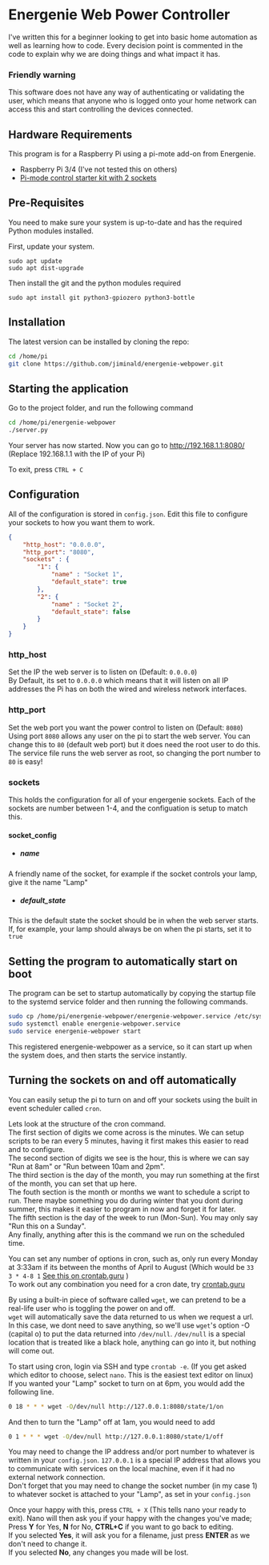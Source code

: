 # Energenie Web Power Controller

I've written this for a beginner looking to get into basic home automation as well as learning how to code. Every decision point is commented in the code to explain why we are doing things and what impact it has.

### Friendly warning
This software does not have any way of authenticating or validating the user, which means that anyone who is logged onto your home network can access this and start controlling the devices connected.

## Hardware Requirements

This program is for a Raspberry Pi using a pi-mote add-on from Energenie.

- Raspberry Pi 3/4 (I've not tested this on others)
- [Pi-mode control starter kit with 2 sockets](https://energenie4u.co.uk/catalogue/product/ENER002-2PI)


## Pre-Requisites
You need to make sure your system is up-to-date and has the required Python modules installed.

First, update your system.
```
sudo apt update
sudo apt dist-upgrade
```

Then install the git and the python modules required
```
sudo apt install git python3-gpiozero python3-bottle
```


## Installation

The latest version can be installed by cloning the repo:

```bash
cd /home/pi
git clone https://github.com/jiminald/energenie-webpower.git
```

## Starting the application

Go to the project folder, and run the following command

```bash
cd /home/pi/energenie-webpower
./server.py
```

Your server has now started. Now you can go to http://192.168.1.1:8080/ (Replace 192.168.1.1 with the IP of your Pi)

To exit, press `CTRL + C`

## Configuration

All of the configuration is stored in `config.json`. Edit this file to configure your sockets to how you want them to work.

```json
{
	"http_host": "0.0.0.0",
	"http_port": "8080",
	"sockets" : {
		"1": {
			"name" : "Socket 1",
			"default_state": true
		},
		"2": {
			"name" : "Socket 2",
			"default_state": false
		}
	}
}
```

### http_host
Set the IP the web server is to listen on (Default: `0.0.0.0`) \
By Default, its set to `0.0.0.0` which means that it will listen on all IP addresses the Pi has on both the wired and wireless network interfaces.

### http_port
Set the web port you want the power control to listen on (Default: `8080`) \
Using port `8080` allows any user on the pi to start the web server. You can change this to `80` (default web port) but it does need the root user to do this. The service file runs the web server as root, so changing the port number to `80` is easy!

### sockets
This holds the configuration for all of your engergenie sockets. Each of the sockets are number between 1-4, and the configuation is setup to match this.

#### socket_config
- ##### name
A friendly name of the socket, for example if the socket controls your lamp, give it the name "Lamp"

- ##### default_state
This is the default state the socket should be in when the web server starts. If, for example, your lamp should always be on when the pi starts, set it to `true`

## Setting the program to automatically start on boot

The program can be set to startup automatically by copying the startup file to the systemd service folder and then running the following commands.

```bash
sudo cp /home/pi/energenie-webpower/energenie-webpower.service /etc/systemd/system/
sudo systemctl enable energenie-webpower.service
sudo service energenie-webpower start
```

This registered energenie-webpower as a service, so it can start up when the system does, and then starts the service instantly.

## Turning the sockets on and off automatically

You can easily setup the pi to turn on and off your sockets using the built in event scheduler called `cron`.

Lets look at the structure of the cron command.\
The first section of digits we come across is the minutes. We can setup scripts to be ran every 5 minutes, having it first makes this easier to read and to configure.\
The second section of digits we see is the hour, this is where we can say "Run at 8am" or "Run between 10am and 2pm".\
The third section is the day of the month, you may run something at the first of the month, you can set that up here.\
The fouth section is the month or months we want to schedule a script to run. There maybe something you do during winter that you dont during summer, this makes it easier to program in now and forget it for later.\
The fifth section is the day of the week to run (Mon-Sun). You may only say "Run this on a Sunday".\
Any finally, anything after this is the command we run on the scheduled time.

You can set any number of options in cron, such as, only run every Monday at 3:33am if its between the months of April to August (Which would be `33 3 * 4-8 1` [See this on crontab.guru](https://crontab.guru/#33_3_*_4-8_1) )\
To work out any combination you need for a cron date, try [crontab.guru](https://crontab.guru/)

By using a built-in piece of software called `wget`, we can pretend to be a real-life user who is toggling the power on and off.\
`wget` will automatically save the data returned to us when we request a url. In this case, we dont need to save anything, so we'll use `wget`'s option -O (capital o) to put the data returned into `/dev/null`. `/dev/null` is a special location that is treated like a black hole, anything can go into it, but nothing will come out.

To start using cron, login via SSH and type `crontab -e`. (If you get asked which editor to choose, select `nano`. This is the easiest text editor on linux) \
If you wanted your "Lamp" socket to turn on at 6pm, you would add the following line.

```bash
0 18 * * * wget -O/dev/null http://127.0.0.1:8080/state/1/on
```

And then to turn the "Lamp" off at 1am, you would need to add

```bash
0 1 * * * wget -O/dev/null http://127.0.0.1:8080/state/1/off
```

You may need to change the IP address and/or port number to whatever is written in your `config.json`. `127.0.0.1` is a special IP address that allows you to communicate with services on the local machine, even if it had no external network connection. \
Don't forget that you may need to change the socket number (in my case 1) to whatever socket is attached to your "Lamp", as set in your `config.json`

Once your happy with this, press `CTRL + X` (This tells nano your ready to exit). Nano will then ask you if your happy with the changes you've made;\
Press **Y** for Yes, **N** for No, **CTRL+C** if you want to go back to editing.\
If you selected **Yes**, it will ask you for a filename, just press **ENTER** as we don't need to change it.\
If you selected **No**, any changes you made will be lost.

